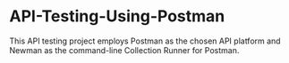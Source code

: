 # API-Testing-Using-Postman
This API testing project employs Postman as the chosen API platform and Newman as the command-line Collection Runner for Postman.
